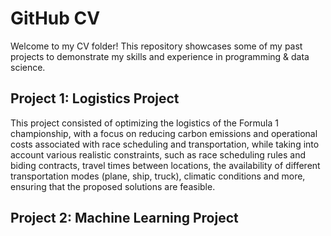 # GitHub CV

Welcome to my CV folder! This repository showcases some of my past projects to demonstrate my skills and experience in programming & data science. 

## Project 1: Logistics Project
This project consisted of optimizing the logistics of the Formula 1 championship, with a focus on reducing carbon emissions and operational costs associated with race scheduling and transportation, while taking into account various realistic constraints, such as race scheduling rules and biding contracts, travel times between locations, the availability of different transportation modes (plane, ship, truck), climatic conditions and more, ensuring that the proposed solutions are feasible.

## Project 2: Machine Learning Project
